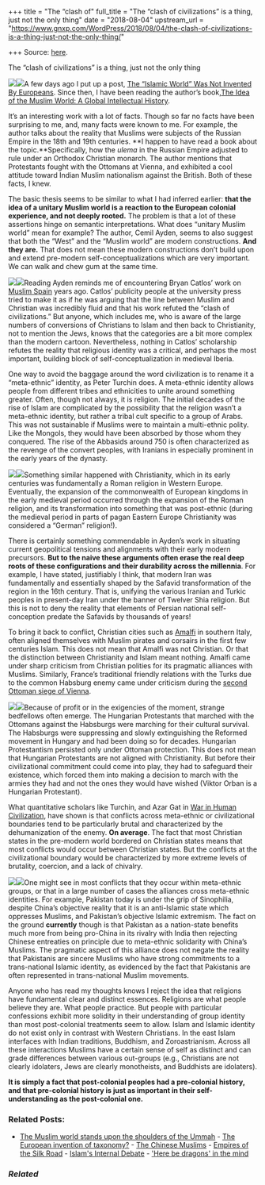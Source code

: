 +++
title = "The “clash of"
full_title = "The “clash of civilizations” is a thing, just not the only thing"
date = "2018-08-04"
upstream_url = "https://www.gnxp.com/WordPress/2018/08/04/the-clash-of-civilizations-is-a-thing-just-not-the-only-thing/"

+++
Source: [here](https://www.gnxp.com/WordPress/2018/08/04/the-clash-of-civilizations-is-a-thing-just-not-the-only-thing/).

The “clash of civilizations” is a thing, just not the only thing

[![](https://i0.wp.com/www.gnxp.com/WordPress/wp-content/uploads/2018/08/theideaofthemuslimworld.jpeg?resize=183%2C275&ssl=1)![](https://i0.wp.com/www.gnxp.com/WordPress/wp-content/uploads/2018/08/theideaofthemuslimworld.jpeg?resize=183%2C275&ssl=1)](https://www.amazon.com/exec/obidos/ASIN/B06XWDZGMV/geneexpressio-20/ref=as_at?creativeASIN=B06XWDZGMV&linkCode=w61&imprToken=ox28h2GHtJuE6oTCvQ2e6w&slotNum=2)A few days ago I put up a post, [The “Islamic World” Was Not Invented By Europeans](https://www.gnxp.com/WordPress/2018/08/02/the-islamic-world-was-not-invented-by-europeans/). Since then, I have been reading the author’s book,[The Idea of the Muslim World: A Global Intellectual History](https://www.amazon.com/exec/obidos/ASIN/B06XWDZGMV/geneexpressio-20/ref=as_at?creativeASIN=B06XWDZGMV&linkCode=w61&imprToken=zpdHGkd77zkdzyZrrla9VA&slotNum=0).

It’s an interesting work with a lot of facts. Though so far no facts have been surprising to me, and, many facts were known to me. For example, the author talks about the reality that Muslims were subjects of the Russian Empire in the 18th and 19th centuries. **I happen to have read a book about the topic.**Specifically, how the *ulema* in the Russian Empire adjusted to rule under an Orthodox Christian monarch. The author mentions that Protestants fought with the Ottomans at Vienna, and exhibited a cool attitude toward Indian Muslim nationalism against the British. Both of these facts, I knew.

The basic thesis seems to be similar to what I had inferred earlier: **that the idea of a unitary Muslim world is a reaction to the European colonial experience, and not deeply rooted.** The problem is that a lot of these assertions hinge on semantic interpretations. What does “unitary Muslim world” mean for example? The author, Cemil Ayden, seems to also suggest that both the “West” and the “Muslim world” are modern constructions. **And they are.** That does not mean these modern constructions don’t build upon and extend pre-modern self-conceptualizations which are very important. We can walk and chew gum at the same time.

[![](https://i0.wp.com/www.gnxp.com/WordPress/wp-content/uploads/2018/05/warinhumancivilization.jpeg?resize=183%2C275&ssl=1)![](https://i0.wp.com/www.gnxp.com/WordPress/wp-content/uploads/2018/05/warinhumancivilization.jpeg?resize=183%2C275&ssl=1)](https://www.amazon.com/exec/obidos/ASIN/B006QV81C6/geneexpressio-20)Reading Ayden reminds me of encountering Bryan Catlos’ work on [Muslim Spain](https://www.amazon.com/exec/obidos/ASIN/B00J8LQG82/geneexpressio-20/ref=as_at?creativeASIN=B073NP8WT3&linkCode=w61&imprToken=p7cNpBMRqqrMQNM-P2HtvA&slotNum=40) years ago. Catlos’ publicity people at the university press tried to make it as if he was arguing that the line between Muslim and Christian was incredibly fluid and that his work refuted the “clash of civilizations.” But anyone, which includes me, who is aware of the large numbers of conversions of Christians to Islam and then back to Christianity, not to mention the Jews, knows that the categories are a bit more complex than the modern cartoon. Nevertheless, nothing in Catlos’ scholarship refutes the reality that religious identity was a critical, and perhaps the most important, building block of self-conceptualization in medieval Iberia.

One way to avoid the baggage around the word civilization is to rename it a “meta-ethnic” identity, as Peter Turchin does. A meta-ethnic identity allows people from different tribes and ethnicities to unite around something greater. Often, though not always, it is religion. The initial decades of the rise of Islam are complicated by the possibility that the religion wasn’t a meta-ethnic identity, but rather a tribal cult specific to a group of Arabs. This was not sustainable if Muslims were to maintain a multi-ethnic polity. Like the Mongols, they would have been absorbed by those whom they conquered. The rise of the Abbasids around 750 is often characterized as the revenge of the convert peoples, with Iranians in especially prominent in the early years of the dynasty.

[![](https://i0.wp.com/www.gnxp.com/WordPress/wp-content/uploads/2018/08/kingdomsoffaith.jpeg?resize=182%2C277&ssl=1)![](https://i0.wp.com/www.gnxp.com/WordPress/wp-content/uploads/2018/08/kingdomsoffaith.jpeg?resize=182%2C277&ssl=1)](https://www.amazon.com/exec/obidos/ASIN/0465055877/geneexpressio-20/ref=as_at?creativeASIN=B073NP8WT3&linkCode=w61&imprToken=p7cNpBMRqqrMQNM-P2HtvA&slotNum=40)Something similar happened with Christianity, which in its early centuries was fundamentally a Roman religion in Western Europe. Eventually, the expansion of the commonwealth of European kingdoms in the early medieval period occurred through the expansion of the Roman religion, and its transformation into something that was post-ethnic (during the medieval period in parts of pagan Eastern Europe Christianity was considered a “German” religion!).

There is certainly something commendable in Ayden’s work in situating current geopolitical tensions and alignments with their early modern precursors. **But to the naive these arguments often erase the real deep roots of these configurations and their durability across the millennia**. For example, I have stated, justifiably I think, that modern Iran was fundamentally and essentially shaped by the Safavid transformation of the region in the 16th century. That is, unifying the various Iranian and Turkic peoples in present-day Iran under the banner of Twelver Shia religion. But this is not to deny the reality that elements of Persian national self-conception predate the Safavids by thousands of years!

To bring it back to conflict, Christian cities such as [Amalfi](https://en.wikipedia.org/wiki/Amalfi#History) in southern Italy, often aligned themselves with Muslim pirates and corsairs in the first few centuries Islam. This does not mean that Amalfi was not Christian. Or that the distinction between Christianity and Islam meant nothing. Amalfi came under sharp criticism from Christian polities for its pragmatic alliances with Muslims. Similarly, France’s traditional friendly relations with the Turks due to the common Habsburg enemy came under criticism during the [second](https://en.wikipedia.org/wiki/Battle_of_Vienna) [Ottoman siege of Vienna](https://en.wikipedia.org/wiki/Battle_of_Vienna).

[![](https://i0.wp.com/www.gnxp.com/WordPress/wp-content/uploads/2018/08/wheatcroft.jpeg?resize=181%2C279&ssl=1)![](https://i0.wp.com/www.gnxp.com/WordPress/wp-content/uploads/2018/08/wheatcroft.jpeg?resize=181%2C279&ssl=1)](https://www.amazon.com/exec/obidos/ASIN/0812972392/geneexpressio-20/ref=as_at?creativeASIN=B006QV81C6&linkCode=w61&imprToken=Wl5h0cNmf9XIAITUnVARXg&slotNum=2)Because of profit or in the exigencies of the moment, strange bedfellows often emerge. The Hungarian Protestants that marched with the Ottomans against the Habsburgs were marching for their cultural survival. The Habsburgs were suppressing and slowly extinguishing the Reformed movement in Hungary and had been doing so for decades. Hungarian Protestantism persisted only under Ottoman protection. This does not mean that Hungarian Protestants are not aligned with Christianity. But before their civilizational commitment could come into play, they had to safeguard their existence, which forced them into making a decision to march with the armies they had and not the ones they would have wished (Viktor Orban is a Hungarian Protestant).

What quantitative scholars like Turchin, and Azar Gat in [War in Human Civilization](https://www.amazon.com/exec/obidos/ASIN/B006QV81C6/geneexpressio-20/ref=as_at?creativeASIN=B006QV81C6&linkCode=w61&imprToken=Wl5h0cNmf9XIAITUnVARXg&slotNum=2), have shown is that conflicts across meta-ethnic or civilizational boundaries tend to be particularly brutal and characterized by the dehumanization of the enemy. **On average**. The fact that most Christian states in the pre-modern world bordered on Christian states means that most conflicts would occur between Christian states. But the conflicts at the civilizational boundary would be characterized by more extreme levels of brutality, coercion, and a lack of chivalry.

[![](https://i0.wp.com/www.gnxp.com/WordPress/wp-content/uploads/2017/11/ingodswetrust.jpeg?resize=182%2C276&ssl=1)![](https://i0.wp.com/www.gnxp.com/WordPress/wp-content/uploads/2017/11/ingodswetrust.jpeg?resize=182%2C276&ssl=1)](https://www.amazon.com/exec/obidos/ASIN/0195149300/geneexpressio-20/ref=as_at?creativeASIN=0195149300&linkCode=w61&imprToken=n3bZhUQYqVH3ShbATjgfoA&slotNum=96)One might see in most conflicts that they occur within meta-ethnic groups, or that in a large number of cases the alliances cross meta-ethnic identities. For example, Pakistan today is under the grip of Sinophilia, despite China’s objective reality that it is an anti-Islamic state which oppresses Muslims, and Pakistan’s objective Islamic extremism. The fact on the ground **currently** though is that Pakistan as a nation-state benefits much more from being pro-China in its rivalry with India then rejecting Chinese entreaties on principle due to meta-ethnic solidarity with China’s Muslims. The pragmatic aspect of this alliance does not negate the reality that Pakistanis are sincere Muslims who have strong commitments to a trans-national Islamic identity, as evidenced by the fact that Pakistanis are often represented in trans-national Muslim movements.

Anyone who has read my thoughts knows I reject the idea that religions have fundamental clear and distinct essences. Religions are what people believe they are. What people practice. But people with particular confessions exhibit more solidity in their understanding of group identity than most post-colonial treatments seem to allow. Islam and Islamic identity do not exist only in contrast with Western Christians. In the east Islam interfaces with Indian traditions, Buddhism, and Zoroastrianism. Across all these interactions Muslims have a certain sense of self as distinct and can grade differences between various out-groups (e.g., Christians are not clearly idolaters, Jews are clearly monotheists, and Buddhists are idolaters).

**It is simply a fact that post-colonial peoples had a pre-colonial history, and that pre-colonial history is just as important in their self-understanding as the post-colonial one.**

### Related Posts:

- [The Muslim world stands upon the shoulders of the
  Ummah](https://www.gnxp.com/WordPress/2018/08/19/the-muslim-world-stands-upon-the-shoulders-of-the-ummah/) - [The European invention of
  taxonomy?](https://www.gnxp.com/WordPress/2019/09/18/the-european-invention-of-taxonomy/) - [The Chinese
  Muslims](https://www.gnxp.com/WordPress/2010/05/29/the-chinese-muslims/) - [Empires of the Silk
  Road](https://www.gnxp.com/WordPress/2009/08/30/empires-of-the-silk-road/) - [Islam's Internal
  Debate](https://www.gnxp.com/WordPress/2006/03/02/islam-s-internal-debate/) - ['Here be dragons' in the
  mind](https://www.gnxp.com/WordPress/2008/10/12/here-be-dragons-in-the-mind/)

### *Related*

[](https://www.addtoany.com/add_to/facebook?linkurl=https%3A%2F%2Fwww.gnxp.com%2FWordPress%2F2018%2F08%2F04%2Fthe-clash-of-civilizations-is-a-thing-just-not-the-only-thing%2F&linkname=The%20%E2%80%9Cclash%20of%20civilizations%E2%80%9D%20is%20a%20thing%2C%20just%20not%20the%20only%20thing "Facebook")[](https://www.addtoany.com/add_to/twitter?linkurl=https%3A%2F%2Fwww.gnxp.com%2FWordPress%2F2018%2F08%2F04%2Fthe-clash-of-civilizations-is-a-thing-just-not-the-only-thing%2F&linkname=The%20%E2%80%9Cclash%20of%20civilizations%E2%80%9D%20is%20a%20thing%2C%20just%20not%20the%20only%20thing "Twitter")[](https://www.addtoany.com/add_to/email?linkurl=https%3A%2F%2Fwww.gnxp.com%2FWordPress%2F2018%2F08%2F04%2Fthe-clash-of-civilizations-is-a-thing-just-not-the-only-thing%2F&linkname=The%20%E2%80%9Cclash%20of%20civilizations%E2%80%9D%20is%20a%20thing%2C%20just%20not%20the%20only%20thing "Email")[](https://www.addtoany.com/share)
